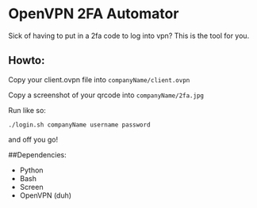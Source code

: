 OpenVPN 2FA Automator
=====================

Sick of having to put in a 2fa code to log into vpn? This is the tool for you.

## Howto:

Copy your client.ovpn file into `companyName/client.ovpn`

Copy a screenshot of your qrcode into `companyName/2fa.jpg`

Run like so:

`./login.sh companyName username password`

and off you go!

##Dependencies:
 * Python
 * Bash
 * Screen
 * OpenVPN (duh)